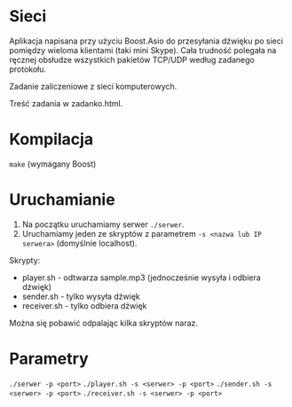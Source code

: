 # Sieci
Aplikacja napisana przy użyciu Boost.Asio do przesyłania dźwięku po sieci pomiędzy wieloma klientami (taki mini Skype). Cała trudność polegała na ręcznej obsłudze wszystkich pakietów TCP/UDP według zadanego protokołu.

Zadanie zaliczeniowe z sieci komputerowych.

Treść zadania w zadanko.html.

# Kompilacja
```make``` (wymagany Boost)

# Uruchamianie
1. Na początku uruchamiamy serwer ```./serwer```.
2. Uruchamiamy jeden ze skryptów z parametrem ```-s <nazwa lub IP serwera>``` (domyślnie localhost).

Skrypty:
- player.sh - odtwarza sample.mp3 (jednocześnie wysyła i odbiera dźwięk)
- sender.sh - tylko wysyła dźwięk
- receiver.sh - tylko odbiera dźwięk

Można się pobawić odpalając kilka skryptów naraz.

# Parametry
```./serwer -p <port>```
```./player.sh -s <serwer> -p <port>```
```./sender.sh -s <serwer> -p <port>```
```./receiver.sh -s <serwer> -p <port>```

